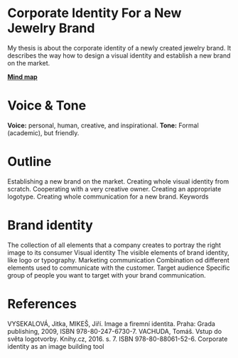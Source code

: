 # Corporate Identity For a New Jewelry Brand

My thesis is about the corporate identity of a newly created jewelry brand. It describes the way how to design a visual identity and establish a new brand on the market.

**[Mind map](https://github.com/PetraZelezna/english-for-designers/blob/main/06_clarity_first/mind_map.png)**
# Voice & Tone

**Voice:** personal, human, creative, and inspirational.
**Tone:** Formal (academic), but friendly.

# Outline

Establishing a new brand on the market.
Creating whole visual identity from scratch.
Cooperating with a very creative owner.
Creating an appropriate logotype.
Creating whole communication for a new brand.
Keywords

# Brand identity

The collection of all elements that a company creates to portray the right image to its consumer
Visual identity
The visible elements of brand identity, like logo or typography.
Marketing communication
Combination od different elements used to communicate with the customer.
Target audience
Specific group of people you want to target with your brand communication.

# References

VYSEKALOVÁ, Jitka, MIKEŠ, Jiří. Image a firemní identita. Praha: Grada publishing, 2009, ISBN 978-80-247-6730-7.
VACHUDA, Tomáš. Vstup do světa logotvorby. Knihy.cz, 2016. s. 7. ISBN 978-80-88061-52-6.
Corporate identity as an image building tool
